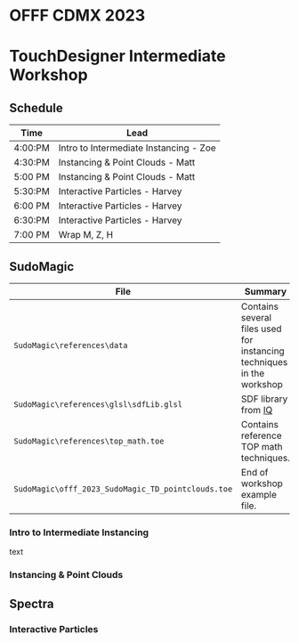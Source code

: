 # OFFF CDMX 2023 
# TouchDesigner Intermediate Workshop

## Schedule



| Time	| Lead
| ---   | ---
4:00:PM	| Intro to Intermediate Instancing - Zoe
4:30:PM	| Instancing & Point Clouds - Matt
5:00 PM	| Instancing & Point Clouds - Matt
5:30:PM	| Interactive Particles	- Harvey
6:00 PM	| Interactive Particles	- Harvey
6:30:PM	| Interactive Particles	- Harvey
7:00 PM	| Wrap	M, Z, H

## SudoMagic

| File | Summary 
| ---  | ---
| `SudoMagic\references\data` | Contains several files used for instancing techniques in the workshop
| `SudoMagic\references\glsl\sdfLib.glsl` | SDF library from [IQ] 
| `SudoMagic\references\top_math.toe` | Contains reference TOP math techniques.
| `SudoMagic\offf_2023_SudoMagic_TD_pointclouds.toe`| End of workshop example file. 

### Intro to Intermediate Instancing
text

### Instancing & Point Clouds

## Spectra

### Interactive Particles


<!-- links -->
[IQ]:https://iquilezles.org/articles/distfunctions/